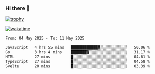 ### Hi there 👋

[![trophy](https://github-profile-trophy.vercel.app/?username=cxnky&theme=dracula)](https://github.com/ryo-ma/github-profile-trophy)

[![wakatime](https://wakatime.com/badge/user/1c39c599-5497-41b9-a5be-2c4676e7fd23.svg)](https://wakatime.com/@1c39c599-5497-41b9-a5be-2c4676e7fd23)
<!--START_SECTION:waka-->

```txt
From: 04 May 2025 - To: 11 May 2025

JavaScript   4 hrs 55 mins   ████████████▓░░░░░░░░░░░░   50.06 %
Go           3 hrs 4 mins    ███████▓░░░░░░░░░░░░░░░░░   31.17 %
HTML         27 mins         █░░░░░░░░░░░░░░░░░░░░░░░░   04.61 %
TypeScript   27 mins         █░░░░░░░░░░░░░░░░░░░░░░░░   04.58 %
Svelte       20 mins         █░░░░░░░░░░░░░░░░░░░░░░░░   03.39 %
```

<!--END_SECTION:waka-->
